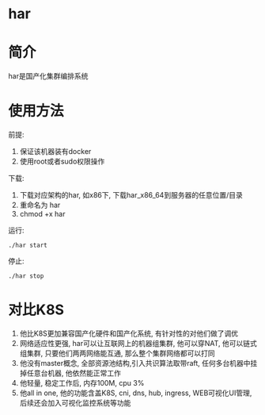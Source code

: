 # har

# 简介
har是国产化集群编排系统

# 使用方法
前提: 
1. 保证该机器装有docker
2. 使用root或者sudo权限操作

下载:
1. 下载对应架构的har, 如x86下, 下载har_x86_64到服务器的任意位置/目录
2. 重命名为 har
3. chmod +x har

运行:
```
./har start
```

停止:
```
./har stop
```

# 对比K8S
1. 他比K8S更加兼容国产化硬件和国产化系统, 有针对性的对他们做了调优
2. 网络适应性更强, har可以让互联网上的机器组集群, 他可以穿NAT, 他可以链式组集群, 只要他们两两网络能互通, 那么整个集群网络都可以打同
3. 他没有master概念, 全部资源池结构,引入共识算法取带raft, 任何多台机器中挂掉任意台机器, 他依然能正常工作
4. 他轻量, 稳定工作后, 内存100M, cpu 3%
5. 他all in one, 他的功能含盖K8S, cni, dns, hub, ingress, WEB可视化UI管理, 后续还会加入可视化监控系统等功能


